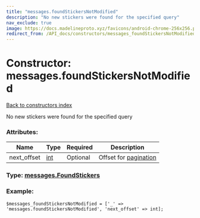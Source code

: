 ```yaml
---
title: "messages.foundStickersNotModified"
description: "No new stickers were found for the specified query"
nav_exclude: true
image: https://docs.madelineproto.xyz/favicons/android-chrome-256x256.png
redirect_from: /API_docs/constructors/messages_foundStickersNotModified.html
---
```

# Constructor: messages.foundStickersNotModified  
[Back to constructors index](/API_docs/constructors/index.html)



No new stickers were found for the specified query

### Attributes:

| Name     |    Type       | Required | Description |
|----------|---------------|----------|-------------|
|next\_offset|[int](/API_docs/types/int.html) | Optional|Offset for [pagination](https://core.telegram.org/api/offsets)|



### Type: [messages.FoundStickers](/API_docs/types/messages.FoundStickers.html)


### Example:

```
$messages_foundStickersNotModified = ['_' => 'messages.foundStickersNotModified', 'next_offset' => int];
```  
